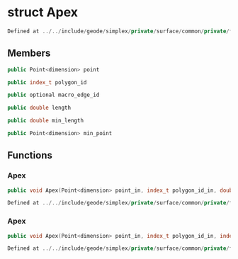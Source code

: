 # struct Apex

```cpp
Defined at ../../include/geode/simplex/private/surface/common/private/frontal.h#73
```

## Members

```cpp
public Point<dimension> point

```

```cpp
public index_t polygon_id

```

```cpp
public optional macro_edge_id

```

```cpp
public double length

```

```cpp
public double min_length

```

```cpp
public Point<dimension> min_point

```



## Functions

### Apex

```cpp
public void Apex(Point<dimension> point_in, index_t polygon_id_in, double length_in, double min_length_in, Point<dimension> min_point_in)
```

```cpp
Defined at ../../include/geode/simplex/private/surface/common/private/frontal.h#75
```

### Apex

```cpp
public void Apex(Point<dimension> point_in, index_t polygon_id_in, index_t macro_edge_id_in, double length_in, double min_length_in, Point<dimension> min_point_in)
```

```cpp
Defined at ../../include/geode/simplex/private/surface/common/private/frontal.h#88
```



